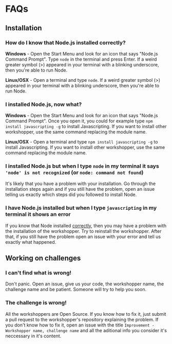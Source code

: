 # FAQs

## Installation

### How do I know that Node.js installed correctly?

**Windows** - Open the Start Menu and look for an icon that says "Node.js Command Prompt". Type `node` in the terminal and press Enter. If a weird greater symbol (>) appeared in your terminal with a blinking underscore, then you're able to run Node.

**Linux/OSX** - Open a terminal and type `node`. If a weird greater symbol (>) appeared in your terminal with a blinking underscore, then you're able to run Node.

### I installed Node.js, now what?

**Windows** - Open the Start Menu and look for an icon that says "Node.js Command Prompt". Once you open it, you could for example type `npm install javascripting -g` to install Javascripting. If you want to install other workshopper, use the same command replacing the module name.

**Linux/OSX** - Open a terminal and type `npm install javascripting -g` to install Javascripting. If you want to install other workshopper, use the same command replacing the module name.

### I installed Node.js but when I type `node` in my terminal it says `'node' is not recognized` (or `node: command not found`)

It's likely that you have a problem with your installation. Go through the installation steps again and if you still have the problem, open an issue telling us exactly which steps did you followed to install Node.

### I have Node.js installed but when I type `javascripting` in my terminal it shows an error

If you know that Node installed [correctly][node-installed-correctly], then you may have a problem with the installation of the workshopper. Try to reinstall the workshopper. After that, if you still have the problem open an issue with your error and tell us exactly what happened.

## Working on challenges

### I can't find what is wrong!

Don't panic. Open an issue, give us your code, the workshopper name, the challenge name and be patient. Someone will try to help you soon.

### The challenge is wrong!

All the workshoppers are Open Source. If you know how to fix it, just submit a pull request to the workshopper's repository explaining the problem. If you don't know how to fix it, open an issue with the title `Improvement - Workshopper name, challenge name` and all the aditional info you consider it's neccessary in it's content.

[node-installed-correctly]: FAQ.md#how-do-i-know-that-nodejs-installed-correctly
